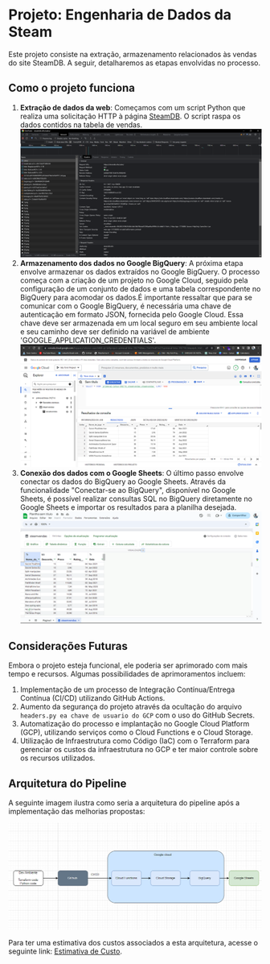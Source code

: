 # Projeto: Engenharia de Dados da Steam

Este projeto consiste na extração, armazenamento relacionados às vendas do site SteamDB. A seguir, detalharemos as etapas envolvidas no processo.

## Como o projeto funciona

1. **Extração de dados da web**: Começamos com um script Python que realiza uma solicitação HTTP à página [SteamDB](https://steamdb.info/sales/). O script raspa os dados contidos na tabela de vendas.
![Alt text](Docs/img/api_settings.png)
2. **Armazenamento dos dados no Google BigQuery**: A próxima etapa envolve armazenar os dados extraídos no Google BigQuery. O processo começa com a criação de um projeto no Google Cloud, seguido pela configuração de um conjunto de dados e uma tabela correspondente no BigQuery para acomodar os dados.É importante ressaltar que para se comunicar com o Google BigQuery, é necessária uma chave de autenticação em formato JSON, fornecida pelo Google Cloud. Essa chave deve ser armazenada em um local seguro em seu ambiente local e seu caminho deve ser definido na variável de ambiente 'GOOGLE_APPLICATION_CREDENTIALS'.
![Alt text](Docs/img/bigquery_print.png)
3. **Conexão dos dados com o Google Sheets**: O último passo envolve conectar os dados do BigQuery ao Google Sheets. Através da funcionalidade "Conectar-se ao BigQuery", disponível no Google Sheets, é possível realizar consultas SQL no BigQuery diretamente no Google Sheets e importar os resultados para a planilha desejada.
![Alt text](Docs/img/google_sheets.png)

## Considerações Futuras

Embora o projeto esteja funcional, ele poderia ser aprimorado com mais tempo e recursos. Algumas possibilidades de aprimoramentos incluem:

1. Implementação de um processo de Integração Contínua/Entrega Contínua (CI/CD) utilizando GitHub Actions.
2. Aumento da segurança do projeto através da ocultação do arquivo `headers.py ea chave de usuario do GCP` com o uso do GitHub Secrets.
3. Automatização do processo e implantação no Google Cloud Platform (GCP), utilizando serviços como o Cloud Functions e o Cloud Storage.
4. Utilização de Infraestrutura como Código (IaC) com o Terraform para gerenciar os custos da infraestrutura no GCP e ter maior controle sobre os recursos utilizados.

## Arquitetura do Pipeline

A seguinte imagem ilustra como seria a arquitetura do pipeline após a implementação das melhorias propostas:

![Arquitetura do Pipeline](Docs/img/arquitetura.png)

Para ter uma estimativa dos custos associados a esta arquitetura, acesse o seguinte link: [Estimativa de Custo](<Docs/Calculadora de preços do Google Cloud.pdf>).
